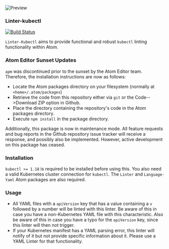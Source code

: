 ![Preview](https://raw.githubusercontent.com/mschuchard/linter-kubectl/master/linter_kubectl.png)

### Linter-kubectl
[![Build Status](https://travis-ci.com/mschuchard/linter-kubectl.svg?branch=master)](https://travis-ci.com/mschuchard/linter-kubectl)

`Linter-Kubectl` aims to provide functional and robust `kubectl` linting functionality within Atom.

### Atom Editor Sunset Updates

`apm` was discontinued prior to the sunset by the Atom Editor team. Therefore, the installation instructions are now as follows:

- Locate the Atom packages directory on your filesystem (normally at `<home>/.atom/packages`)
- Retrieve the code from this repository either via `git` or the Code-->Download ZIP option in Github.
- Place the directory containing the repository's code in the Atom packages directory.
- Execute `npm install` in the package directory.

Additionally, this package is now in maintenance mode. All feature requests and bug reports in the Github repository issue tracker will receive a response, and possibly also be implemented. However, active development on this package has ceased.

### Installation
`kubectl >= 1.18` is required to be installed before using this. You also need a valid Kubernetes cluster connection for `kubectl`. The `Linter` and `Language-Yaml` Atom packages are also required.

### Usage
- All YAML files with a `apiVersion` key that has a value containing a `v` followed by a number will be linted with this linter. Be aware of this in case you have a non-Kubernetes YAML file with this characteristic. Also be aware of this in case you have a typo for the `apiVersion` key, since this linter will then not trigger.
- If your Kubernetes manifest has a YAML parsing error, this linter will notify of it but not provide specific information about it. Please use a YAML Linter for that functionality.
